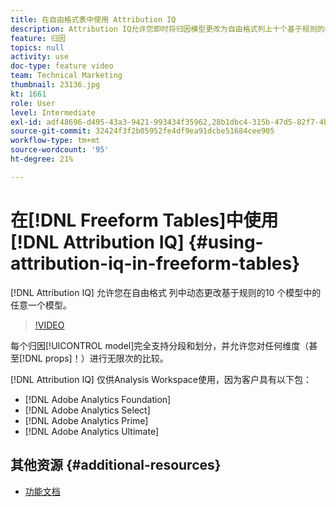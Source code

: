 ```yaml
---
title: 在自由格式表中使用 Attribution IQ
description: Attribution IQ允许您即时将归因模型更改为自由格式列上十个基于规则的模型中的任意一个。
feature: 归因
topics: null
activity: use
doc-type: feature video
team: Technical Marketing
thumbnail: 23136.jpg
kt: 1661
role: User
level: Intermediate
exl-id: adf48696-d495-43a3-9421-993434f35962,28b1dbc4-315b-47d5-82f7-4b394ed31ad8,28b1dbc4-315b-47d5-82f7-4b394ed31ad8,adf48696-d495-43a3-9421-993434f35962
source-git-commit: 32424f3f2b05952fe4df9ea91dcbe51684cee905
workflow-type: tm+mt
source-wordcount: '95'
ht-degree: 21%

---
```


# 在[!DNL Freeform Tables]中使用[!DNL Attribution IQ] {#using-attribution-iq-in-freeform-tables}

[!DNL Attribution IQ] 允许您在自由格式  列中动态更改基于规则的10  个模型中的任意一个模型。

>[!VIDEO](https://video.tv.adobe.com/v/23136/?quality=12)

每个归因[!UICONTROL model]完全支持分段和划分，并允许您对任何维度（甚至[!DNL props]！）进行无限次的比较。

[!DNL Attribution IQ] 仅供Analysis Workspace使用，因为客户具有以下包：

* [!DNL Adobe Analytics Foundation]
* [!DNL Adobe Analytics Select]
* [!DNL Adobe Analytics Prime]
* [!DNL Adobe Analytics Ultimate]

## 其他资源 {#additional-resources}

* [功能文档](https://marketing.adobe.com/resources/help/en_US/analytics/analysis-workspace/attribution.html)
